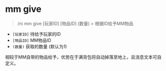 # mm give

> /ni mm give [玩家ID] [物品ID] (数量) > 根据ID给予MM物品

* `[玩家ID]` 待给予玩家的ID
* `[物品ID]` MM物品ID
* `(数量)` 获取的数量 (默认为1)

相较于MM自带的物品给予，优势在于满背包将自动掉落至地上，且消息文本可自定义。
